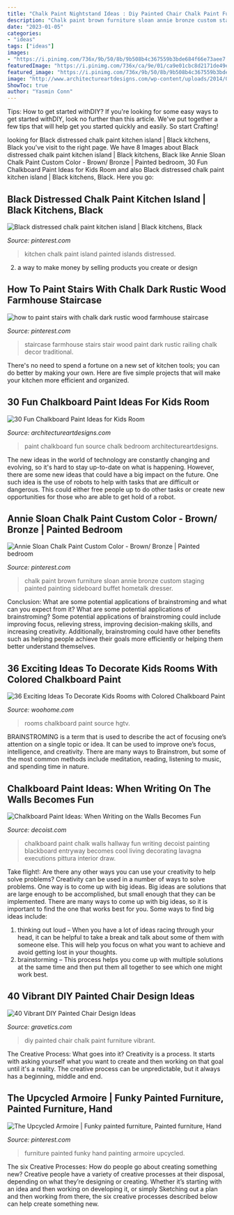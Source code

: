 ```yaml
---
title: "Chalk Paint Nightstand Ideas : Diy Painted Chair Chalk Paint Furniture Vibrant"
description: "Chalk paint brown furniture sloan annie bronze custom staging painted painting sideboard buffet hometalk dresser"
date: "2023-01-05"
categories:
- "ideas"
tags: ["ideas"]
images:
- "https://i.pinimg.com/736x/9b/50/8b/9b508b4c367559b3bde684f66e73aee7.jpg"
featuredImage: "https://i.pinimg.com/736x/ca/9e/01/ca9e01cbc8d2171de49edd6c8ae34209--diy-painting-painting-furniture.jpg"
featured_image: "https://i.pinimg.com/736x/9b/50/8b/9b508b4c367559b3bde684f66e73aee7.jpg"
image: "http://www.architectureartdesigns.com/wp-content/uploads/2014/01/1215.jpg"
ShowToc: true
author: "Yasmin Conn"
---
```



Tips: How to get started withDIY?
If you're looking for some easy ways to get started withDIY, look no further than this article. We've put together a few tips that will help get you started quickly and easily. So start Crafting!

	

		
looking for Black distressed chalk paint kitchen island | Black kitchens, Black you've visit to the right page. We have 8 Images about Black distressed chalk paint kitchen island | Black kitchens, Black like Annie Sloan Chalk Paint Custom Color - Brown/ Bronze | Painted bedroom, 30 Fun Chalkboard Paint Ideas for Kids Room and also Black distressed chalk paint kitchen island | Black kitchens, Black. Here you go:
		
    
## Black Distressed Chalk Paint Kitchen Island | Black Kitchens, Black

<img loading=lazy src="https://i.pinimg.com/736x/6a/18/2a/6a182a0af1f35ccad0cb81115e55ead5--chalk-paint-kitchen-kitchen-islands.jpg" onerror="this.onerror=null;this.src='https://tse4.mm.bing.net/th?id=OIP.j6hdFj4TBMOIOCiJH0OalQDhEs&amp;pid=15.1';" alt="Black distressed chalk paint kitchen island | Black kitchens, Black">

_Source: pinterest.com_

>kitchen chalk paint island painted islands distressed. 

	

2. a way to make money by selling products you create or design

    
## How To Paint Stairs With Chalk Dark Rustic Wood Farmhouse Staircase

<img loading=lazy src="https://i.pinimg.com/736x/9b/50/8b/9b508b4c367559b3bde684f66e73aee7.jpg" onerror="this.onerror=null;this.src='https://tse1.mm.bing.net/th?id=OIP.3yxP8GbkRyTv28erVTpdYwHaLH&amp;pid=15.1';" alt="how to paint stairs with chalk dark rustic wood farmhouse staircase">

_Source: pinterest.com_

>staircase farmhouse stairs stair wood paint dark rustic railing chalk decor traditional. 

	

There's no need to spend a fortune on a new set of kitchen tools; you can do better by making your own. Here are five simple projects that will make your kitchen more efficient and organized.

    
## 30 Fun Chalkboard Paint Ideas For Kids Room

<img loading=lazy src="http://www.architectureartdesigns.com/wp-content/uploads/2014/01/1215.jpg" onerror="this.onerror=null;this.src='https://tse4.mm.bing.net/th?id=OIP.bwPn8-ekeD9u131U1mEofAAAAA&amp;pid=15.1';" alt="30 Fun Chalkboard Paint Ideas for Kids Room">

_Source: architectureartdesigns.com_

>paint chalkboard fun source chalk bedroom architectureartdesigns. 

	

The new ideas in the world of technology are constantly changing and evolving, so it's hard to stay up-to-date on what is happening. However, there are some new ideas that could have a big impact on the future. One such idea is the use of robots to help with tasks that are difficult or dangerous. This could either free people up to do other tasks or create new opportunities for those who are able to get hold of a robot.

    
## Annie Sloan Chalk Paint Custom Color - Brown/ Bronze | Painted Bedroom

<img loading=lazy src="https://i.pinimg.com/736x/ca/9e/01/ca9e01cbc8d2171de49edd6c8ae34209--diy-painting-painting-furniture.jpg" onerror="this.onerror=null;this.src='https://tse3.mm.bing.net/th?id=OIP.2TznKfGLOsqNiS4xYpHQHgHaKE&amp;pid=15.1';" alt="Annie Sloan Chalk Paint Custom Color - Brown/ Bronze | Painted bedroom">

_Source: pinterest.com_

>chalk paint brown furniture sloan annie bronze custom staging painted painting sideboard buffet hometalk dresser. 

	

Conclusion: What are some potential applications of brainstroming and what can you expect from it?
What are some potential applications of brainstroming?
Some potential applications of brainstroming could include improving focus, relieving stress, improving decision-making skills, and increasing creativity. Additionally, brainstroming could have other benefits such as helping people achieve their goals more efficiently or helping them better understand themselves.

    
## 36 Exciting Ideas To Decorate Kids Rooms With Colored Chalkboard Paint

<img loading=lazy src="http://www.woohome.com/wp-content/uploads/2014/10/chalkboards-in-kids-rooms-25.jpg" onerror="this.onerror=null;this.src='https://tse3.mm.bing.net/th?id=OIP.zEgxJ4HGA_qyYuE_KQ92jQHaKE&amp;pid=15.1';" alt="36 Exciting Ideas To Decorate Kids Rooms with Colored Chalkboard Paint">

_Source: woohome.com_

>rooms chalkboard paint source hgtv. 

	

BRAINSTROMING is a term that is used to describe the act of focusing one’s attention on a single topic or idea. It can be used to improve one’s focus, intelligence, and creativity. There are many ways to Brainstrom, but some of the most common methods include meditation, reading, listening to music, and spending time in nature.

    
## Chalkboard Paint Ideas: When Writing On The Walls Becomes Fun

<img loading=lazy src="http://cdn.decoist.com/wp-content/uploads/2012/04/Chalkboard-Hallway.png1.jpg" onerror="this.onerror=null;this.src='https://tse1.mm.bing.net/th?id=OIP.G6GrEDlVkwQ0v2okHxqMhQHaJ4&amp;pid=15.1';" alt="Chalkboard Paint Ideas: When Writing on the Walls Becomes Fun">

_Source: decoist.com_

>chalkboard paint chalk walls hallway fun writing decoist painting blackboard entryway becomes cool living decorating lavagna executions pittura interior draw. 

	

Take flight!: Are there any other ways you can use your creativity to help solve problems?
Creativity can be used in a number of ways to solve problems. One way is to come up with big ideas. Big ideas are solutions that are large enough to be accomplished, but small enough that they can be implemented. There are many ways to come up with big ideas, so it is important to find the one that works best for you. Some ways to find big ideas include: 
1) thinking out loud – When you have a lot of ideas racing through your head, it can be helpful to take a break and talk about some of them with someone else. This will help you focus on what you want to achieve and avoid getting lost in your thoughts. 
2) brainstorming – This process helps you come up with multiple solutions at the same time and then put them all together to see which one might work best.

    
## 40 Vibrant DIY Painted Chair Design Ideas

<img loading=lazy src="http://www.gravetics.com/wp-content/uploads/2017/08/DIY-Chalk-Paint-Furniture-Ideas.jpg" onerror="this.onerror=null;this.src='https://tse2.mm.bing.net/th?id=OIP.iD7nBk0XLgfU3K5AGmONGAHaLH&amp;pid=15.1';" alt="40 Vibrant DIY Painted Chair Design Ideas">

_Source: gravetics.com_

>diy painted chair chalk paint furniture vibrant. 

	

The Creative Process: What goes into it?
Creativity is a process. It starts with asking yourself what you want to create and then working on that goal until it's a reality. The creative process can be unpredictable, but it always has a beginning, middle and end.

    
## The Upcycled Armoire | Funky Painted Furniture, Painted Furniture, Hand

<img loading=lazy src="https://i.pinimg.com/736x/02/f2/40/02f240986b8ba47d58e304f669a5b155--painting-furniture-furniture-redo.jpg" onerror="this.onerror=null;this.src='https://tse2.mm.bing.net/th?id=OIP.vrx9z1XhUMPgP6d34j0h9wHaM4&amp;pid=15.1';" alt="The Upcycled Armoire | Funky painted furniture, Painted furniture, Hand">

_Source: pinterest.com_

>furniture painted funky hand painting armoire upcycled. 

	

The six Creative Processes: How do people go about creating something new?
Creative people have a variety of creative processes at their disposal, depending on what they’re designing or creating. Whether it’s starting with an idea and then working on developing it, or simply Sketching out a plan and then working from there, the six creative processes described below can help create something new.

